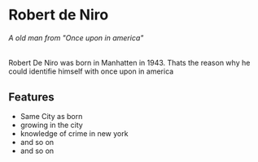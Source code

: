 # Robert de Niro

###### A old man from "Once upon in america"


Robert De Niro was born in Manhatten in 1943.
Thats the reason why he could identifie himself with once upon in america

## Features
* Same City as born
* growing in the city
* knowledge of crime in new york
* and so on
* and so on

